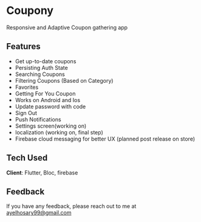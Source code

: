 # Coupony

Responsive and Adaptive Coupon gathering app

## Features
- Get up-to-date coupons
- Persisting Auth State
- Searching Coupons
- Filtering Coupons (Based on Category)
- Favorites
- Getting For You Coupon
- Works on Android and Ios
- Update password with code
- Sign Out
- Push Notifications
- Settings screen(working on)
- localization (working on, final step)
- Firebase cloud messaging for better UX (planned post release on store)


## Tech Used

**Client**: Flutter, Bloc, firebase

## Feedback

If you have any feedback, please reach out to me at ayelhosary99@gmail.com